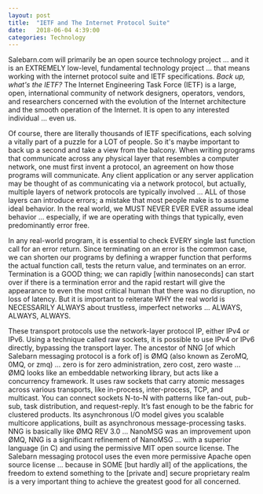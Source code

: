 ```yaml
---
layout: post
title:  "IETF and The Internet Protocol Suite"
date:   2018-06-04 4:39:00
categories: Technology
---
```


Salebarn.com will primarily be an open source technology project ... and it is an EXTREMELY low-level, fundamental technology project ... that means working with the internet protocol suite and IETF specifications. *Back up, what's the IETF?* The Internet Engineering Task Force (IETF) is a large, open, international community of network designers, operators, vendors, and researchers concerned with the evolution of the Internet architecture and the smooth operation of the Internet. It is open to any interested individual ... even us.

Of course, there are literally thousands of IETF specifications, each solving a vitally part of a puzzle for a LOT of people. So it's maybe important to back up a second and take a view from the balcony. When writing programs that communicate across any physical layer that resembles a computer network, one must first invent a protocol, an agreement on how those programs will communicate. Any client application or any server application may be thought of as communicating via a network protocol, but actually, multiple layers of network protocols are typically involved ... ALL of those layers can introduce errors; a mistake that most people make is to assume ideal behavior. In the real world, we MUST NEVER EVER EVER assume ideal behavior ... especially, if we are operating with things that typically, even predominantly error free.

In any real-world program, it is essential to check EVERY single last function call for an error return. Since terminating on an error is the common case, we can shorten our programs by defining a wrapper function that performs the actual function call, tests the return value, and terminates on an error. Termination is a GOOD thing; we can rapidly [within nanoseconds] can start over if there is a termination error and the rapid restart will give the appearance to even the most critical human that there was no disruption, no loss of latency. But it is important to reiterate WHY the real world is NECESSARILY ALWAYS about trustless, imperfect networks ... ALWAYS, ALWAYS, ALWAYS.

These transport protocols use the network-layer protocol IP, either IPv4 or IPv6. Using a technique called raw sockets, it is possible to use IPv4 or IPv6 directly, bypassing the transport layer. The ancestor of NNG [of which Salebarn messaging protocol is a fork of] is ØMQ (also known as ZeroMQ, 0MQ, or zmq) ... zero is for zero administration, zero cost, zero waste ... ØMQ looks like an embeddable networking library, but acts like a concurrency framework. It uses raw sockets that carry atomic messages across various transports, like in-process, inter-process, TCP, and multicast. You can connect sockets N-to-N with patterns like fan-out, pub-sub, task distribution, and    request-reply. It’s fast enough to be the fabric for clustered products. Its asynchronous I/O model gives you scalable multicore applications, built as asynchronous message-processing tasks. NNG is basically like ØMQ REV 3.0 ... NanoMSG was an improvement upon  ØMQ, NNG is a significant refinement of NanoMSG ... with a superior language (in C) and using the permissive MIT open source license. The Salebarn messaging protocol uses the even more permissive Apache open source license ... because in SOME [but hardly all] of the applications, the freedom to extend something to the [private and] secure proprietary realm is a very important thing to achieve the greatest good for all concerned.
